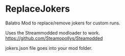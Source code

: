 # ReplaceJokers
Balatro Mod to replace/remove jokers for custom runs.

Uses the Streammodded modloader to work.  
https://github.com/Steamopollys/Steamodded

jokers.json file goes into your mod folder.

